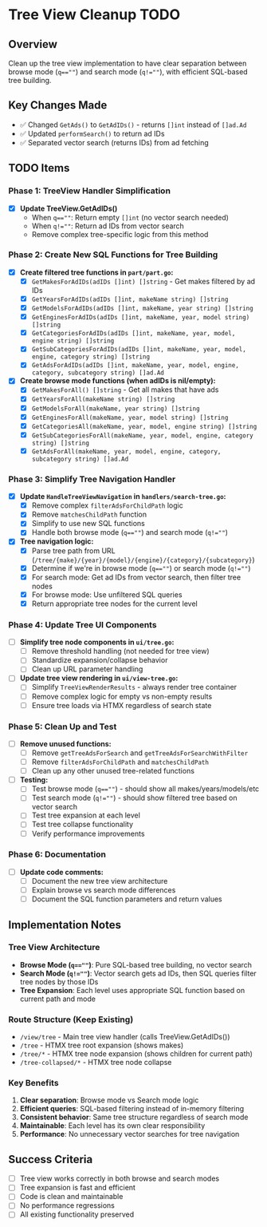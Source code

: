 # Tree View Cleanup TODO

## Overview
Clean up the tree view implementation to have clear separation between browse mode (`q==""`) and search mode (`q!=""`), with efficient SQL-based tree building.

## Key Changes Made
- ✅ Changed `GetAds()` to `GetAdIDs()` - returns `[]int` instead of `[]ad.Ad`
- ✅ Updated `performSearch()` to return ad IDs
- ✅ Separated vector search (returns IDs) from ad fetching

## TODO Items

### Phase 1: TreeView Handler Simplification
- [x] **Update TreeView.GetAdIDs()** 
  - When `q==""`: Return empty `[]int` (no vector search needed)
  - When `q!=""`: Return ad IDs from vector search
  - Remove complex tree-specific logic from this method

### Phase 2: Create New SQL Functions for Tree Building
- [x] **Create filtered tree functions in `part/part.go`:**
  - [x] `GetMakesForAdIDs(adIDs []int) []string` - Get makes filtered by ad IDs
  - [x] `GetYearsForAdIDs(adIDs []int, makeName string) []string`
  - [x] `GetModelsForAdIDs(adIDs []int, makeName, year string) []string`
  - [x] `GetEnginesForAdIDs(adIDs []int, makeName, year, model string) []string`
  - [x] `GetCategoriesForAdIDs(adIDs []int, makeName, year, model, engine string) []string`
  - [x] `GetSubCategoriesForAdIDs(adIDs []int, makeName, year, model, engine, category string) []string`
  - [x] `GetAdsForAdIDs(adIDs []int, makeName, year, model, engine, category, subcategory string) []ad.Ad`

- [x] **Create browse mode functions (when adIDs is nil/empty):**
  - [x] `GetMakesForAll() []string` - Get all makes that have ads
  - [x] `GetYearsForAll(makeName string) []string`
  - [x] `GetModelsForAll(makeName, year string) []string`
  - [x] `GetEnginesForAll(makeName, year, model string) []string`
  - [x] `GetCategoriesAll(makeName, year, model, engine string) []string`
  - [x] `GetSubCategoriesForAll(makeName, year, model, engine, category string) []string`
  - [x] `GetAdsForAll(makeName, year, model, engine, category, subcategory string) []ad.Ad`

### Phase 3: Simplify Tree Navigation Handler
- [x] **Update `HandleTreeViewNavigation` in `handlers/search-tree.go`:**
  - [x] Remove complex `filterAdsForChildPath` logic
  - [x] Remove `matchesChildPath` function
  - [x] Simplify to use new SQL functions
  - [x] Handle both browse mode (`q==""`) and search mode (`q!=""`)

- [x] **Tree navigation logic:**
  - [x] Parse tree path from URL (`/tree/{make}/{year}/{model}/{engine}/{category}/{subcategory}`)
  - [x] Determine if we're in browse mode (`q==""`) or search mode (`q!=""`)
  - [x] For search mode: Get ad IDs from vector search, then filter tree nodes
  - [x] For browse mode: Use unfiltered SQL queries
  - [x] Return appropriate tree nodes for the current level

### Phase 4: Update Tree UI Components
- [ ] **Simplify tree node components in `ui/tree.go`:**
  - [ ] Remove threshold handling (not needed for tree view)
  - [ ] Standardize expansion/collapse behavior
  - [ ] Clean up URL parameter handling

- [ ] **Update tree view rendering in `ui/view-tree.go`:**
  - [ ] Simplify `TreeViewRenderResults` - always render tree container
  - [ ] Remove complex logic for empty vs non-empty results
  - [ ] Ensure tree loads via HTMX regardless of search state

### Phase 5: Clean Up and Test
- [ ] **Remove unused functions:**
  - [ ] Remove `getTreeAdsForSearch` and `getTreeAdsForSearchWithFilter`
  - [ ] Remove `filterAdsForChildPath` and `matchesChildPath`
  - [ ] Clean up any other unused tree-related functions

- [ ] **Testing:**
  - [ ] Test browse mode (`q==""`) - should show all makes/years/models/etc
  - [ ] Test search mode (`q!=""`) - should show filtered tree based on vector search
  - [ ] Test tree expansion at each level
  - [ ] Test tree collapse functionality
  - [ ] Verify performance improvements

### Phase 6: Documentation
- [ ] **Update code comments:**
  - [ ] Document the new tree view architecture
  - [ ] Explain browse vs search mode differences
  - [ ] Document the SQL function parameters and return values

## Implementation Notes

### Tree View Architecture
- **Browse Mode (`q==""`)**: Pure SQL-based tree building, no vector search
- **Search Mode (`q!=""`)**: Vector search gets ad IDs, then SQL queries filter tree nodes by those IDs
- **Tree Expansion**: Each level uses appropriate SQL function based on current path and mode

### Route Structure (Keep Existing)
- `/view/tree` - Main tree view handler (calls TreeView.GetAdIDs())
- `/tree` - HTMX tree root expansion (shows makes)
- `/tree/*` - HTMX tree node expansion (shows children for current path)
- `/tree-collapsed/*` - HTMX tree node collapse

### Key Benefits
1. **Clear separation**: Browse mode vs Search mode logic
2. **Efficient queries**: SQL-based filtering instead of in-memory filtering
3. **Consistent behavior**: Same tree structure regardless of search mode
4. **Maintainable**: Each level has its own clear responsibility
5. **Performance**: No unnecessary vector searches for tree navigation

## Success Criteria
- [ ] Tree view works correctly in both browse and search modes
- [ ] Tree expansion is fast and efficient
- [ ] Code is clean and maintainable
- [ ] No performance regressions
- [ ] All existing functionality preserved
